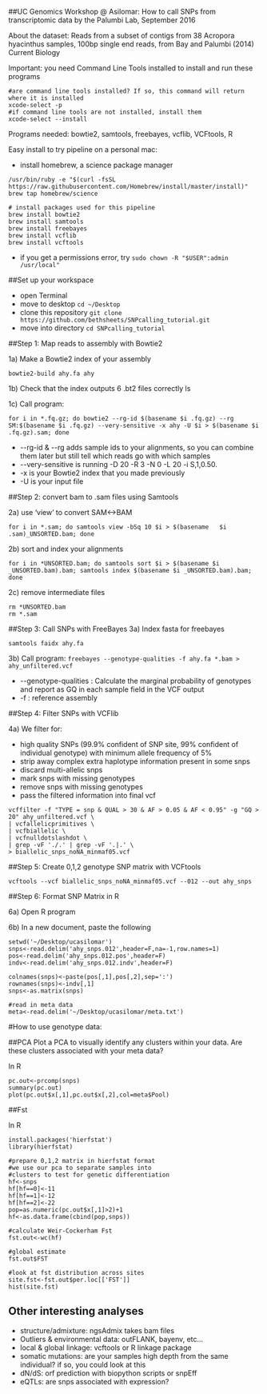 ##UC Genomics Workshop @ Asilomar: How to call SNPs from transcriptomic data
by the Palumbi Lab, September 2016

About the dataset: 
Reads from a subset of contigs from 38 Acropora hyacinthus samples, 100bp single end reads, from Bay and Palumbi (2014) Current Biology

Important: you need Command Line Tools installed to install and run these programs

```
#are command line tools installed? If so, this command will return where it is installed
xcode-select -p
#if command line tools are not installed, install them
xcode-select --install
```

Programs needed: bowtie2, samtools, freebayes, vcflib, VCFtools, R

Easy install to try pipeline on a personal mac:

- install homebrew, a science package manager

```
/usr/bin/ruby -e "$(curl -fsSL https://raw.githubusercontent.com/Homebrew/install/master/install)" 
brew tap homebrew/science

# install packages used for this pipeline
brew install bowtie2
brew install samtools
brew install freebayes
brew install vcflib
brew install vcftools

```

- if you get a permissions error, try 
`sudo chown -R "$USER":admin /usr/local"`


##Set up your workspace
- open Terminal
- move to desktop 
`cd ~/Desktop`
- clone this repository
`git clone https://github.com/bethsheets/SNPcalling_tutorial.git`
- move into directory 
`cd SNPcalling_tutorial`


##Step 1: Map reads to assembly with Bowtie2

1a) Make a Bowtie2 index of your assembly

`bowtie2-build ahy.fa ahy`

1b) Check that the index outputs 6 .bt2 files correctly 
ls

1c) Call program:

```
for i in *.fq.gz; do bowtie2 --rg-id $(basename $i .fq.gz) --rg SM:$(basename $i .fq.gz) --very-sensitive -x ahy -U $i > $(basename $i .fq.gz).sam; done
```
- --rg-id & --rg adds sample ids to your alignments, so you can combine them later but still tell which reads go with which samples
- --very-sensitive is running -D 20 -R 3 -N 0 -L 20 -i S,1,0.50.
- -x is your Bowtie2 index that you made previously
- -U is your input file


##Step 2: convert bam to .sam files using Samtools

2a) use ‘view’ to convert SAM<->BAM

`for i in *.sam; do samtools view -bSq 10 $i > $(basename 	$i .sam)_UNSORTED.bam; done`

2b) sort and index your alignments

`for i in *UNSORTED.bam; do samtools sort $i > $(basename $i _UNSORTED.bam).bam; samtools index $(basename $i _UNSORTED.bam).bam; done`

2c) remove intermediate files

```
rm *UNSORTED.bam
rm *.sam
```


##Step 3: Call SNPs with FreeBayes
3a) Index fasta for freebayes

`samtools faidx ahy.fa`

3b) Call program:
`freebayes --genotype-qualities -f ahy.fa *.bam > ahy_unfiltered.vcf`

- --genotype-qualities : Calculate the marginal probability of genotypes and report as GQ in each sample field in the VCF output
- -f : reference assembly

##Step 4: Filter SNPs with VCFlib

4a) We filter for:

- high quality SNPs (99.9% confident of SNP site, 99% confident of individual genotype) with minimum allele frequency of 5%
- strip away complex extra haplotype information present in some snps 
- discard multi-allelic snps 
- mark snps with missing genotypes
- remove snps with missing genotypes
- pass the filtered information into final vcf

```
vcffilter -f "TYPE = snp & QUAL > 30 & AF > 0.05 & AF < 0.95" -g "GQ > 20" ahy_unfiltered.vcf \
| vcfallelicprimitives \
| vcfbiallelic \ 
| vcfnulldotslashdot \
| grep -vF './.' | grep -vF '.|.' \
> biallelic_snps_noNA_minmaf05.vcf
```

##Step 5: Create 0,1,2 genotype SNP matrix with VCFtools

`vcftools --vcf biallelic_snps_noNA_minmaf05.vcf --012 --out ahy_snps`

##Step 6: Format SNP Matrix in R

6a) Open R program

6b) In a new document, paste the following

```
setwd('~/Desktop/ucasilomar')
snps<-read.delim('ahy_snps.012',header=F,na=-1,row.names=1)
pos<-read.delim('ahy_snps.012.pos',header=F)
indv<-read.delim('ahy_snps.012.indv',header=F)

colnames(snps)<-paste(pos[,1],pos[,2],sep=':')
rownames(snps)<-indv[,1]
snps<-as.matrix(snps)

#read in meta data
meta<-read.delim('~/Desktop/ucasilomar/meta.txt')
```


#How to use genotype data:

##PCA
Plot a PCA to visually identify any clusters within your data. Are these clusters associated with your meta data?

In R

```
pc.out<-prcomp(snps)
summary(pc.out)
plot(pc.out$x[,1],pc.out$x[,2],col=meta$Pool)
```

##Fst

In R

```
install.packages('hierfstat')
library(hierfstat)

#prepare 0,1,2 matrix in hierfstat format
#we use our pca to separate samples into 
#clusters to test for genetic differentiation
hf<-snps
hf[hf==0]<-11
hf[hf==1]<-12
hf[hf==2]<-22
pop=as.numeric(pc.out$x[,1]>2)+1
hf<-as.data.frame(cbind(pop,snps))

#calculate Weir-Cockerham Fst
fst.out<-wc(hf)

#global estimate
fst.out$FST

#look at fst distribution across sites
site.fst<-fst.out$per.loc[['FST']]
hist(site.fst)
```

## Other interesting analyses

- structure/admixture: ngsAdmix takes bam files
- Outliers & environmental data: outFLANK, bayenv, etc…
- local & global linkage: vcftools or R linkage package
- somatic mutations: are your samples high depth from the same individual? if so, you could look at this
- dN/dS: orf prediction with biopython scripts or snpEff
- eQTLs: are snps associated with expression?
